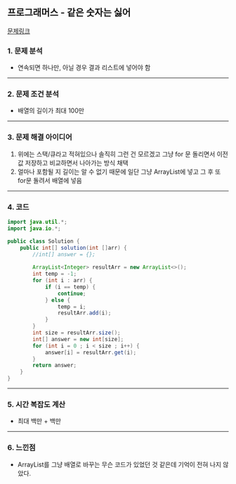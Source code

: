 ## 프로그래머스 - 같은 숫자는 싫어
[문제링크](https://school.programmers.co.kr/learn/courses/30/lessons/12906)
### 1. 문제 분석 
- 연속되면 하나만, 아닐 경우 결과 리스트에 넣어야 함
---
### 2. 문제 조건 분석
- 배열의 길이가 최대 100만
---
### 3. 문제 해결 아이디어
1. 위에는 스택/큐라고 적혀있으나 솔직히 그런 건 모르겠고 그냥 for 문 돌리면서 이전 값 저장하고 비교하면서 나아가는 방식 채택
2. 얼마나 포함될 지 길이는 알 수 없기 때문에 일단 그냥 ArrayList에 넣고 그 후 또 for문 돌려서 배열에 넣음
---
### 4. 코드 
```java
import java.util.*;
import java.io.*;

public class Solution {
    public int[] solution(int []arr) {
        //int[] answer = {};
        
        ArrayList<Integer> resultArr = new ArrayList<>();
        int temp = -1;
        for (int i : arr) {
            if (i == temp) {
                continue;
            } else {
                temp = i;
                resultArr.add(i);
            }
        }
        int size = resultArr.size();
        int[] answer = new int[size];
        for (int i = 0 ; i < size ; i++) {
            answer[i] = resultArr.get(i);
        }
        return answer;
    }
}
```
---
### 5. 시간 복잡도 계산
- 최대 백만 + 백만
---
### 6. 느낀점
- ArrayList를 그냥 배열로 바꾸는 무슨 코드가 있었던 것 같은데 기억이 전혀 나지 않았다.
